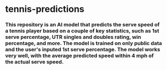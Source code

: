 # tennis-predictions
### This repository is an AI model that predicts the serve speed of a tennis player based on a couple of key statistics, such as 1st serve percentage, UTR singles and doubles rating, win percentage, and more. The model is trained on only public data and the user's inputed 1st serve percentage. The model works very well, with the average predicted speed within 4 mph of the actual serve speed.
